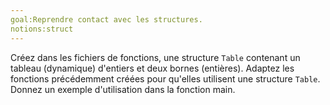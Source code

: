 ```yaml
--- 
goal:Reprendre contact avec les structures.
notions:struct
---
```

Créez dans les fichiers de fonctions, une structure `Table` contenant un tableau (dynamique) d'entiers et deux bornes (entières). Adaptez les fonctions précédemment créées pour qu'elles utilisent une structure `Table`. Donnez un exemple d'utilisation dans la fonction main.